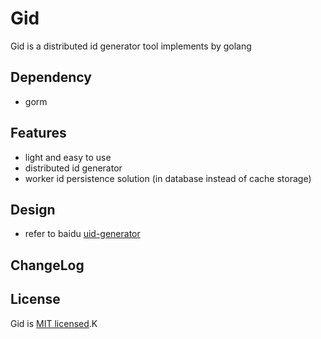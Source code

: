 # Gid
Gid is a distributed id generator tool implements by golang 


## Dependency
- gorm


## Features
- light and easy to use 
- distributed id generator
- worker id persistence solution (in database instead of cache storage)


## Design
- refer to baidu [uid-generator](https://github.com/baidu/uid-generator)


## ChangeLog


## License
Gid is [MIT licensed](./LICENSE).K
